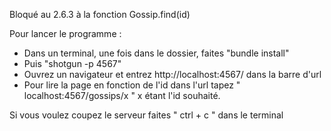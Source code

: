 Bloqué au 2.6.3 à la fonction Gossip.find(id)

Pour lancer le programme :
 - Dans un terminal, une fois dans le dossier, faites "bundle install"
 - Puis  "shotgun -p 4567"
 - Ouvrez un navigateur et entrez http://localhost:4567/ dans la barre d'url 
 - Pour lire la page en fonction de l'id dans l'url tapez " localhost:4567/gossips/x " x étant l'id souhaité.

Si vous voulez coupez le serveur faites " ctrl + c " dans le terminal 